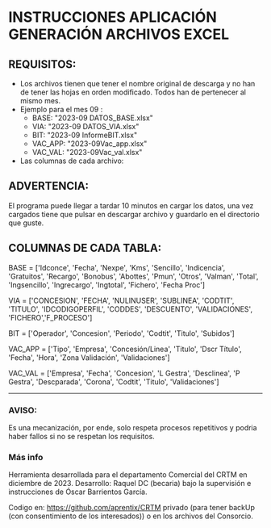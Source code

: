 # INSTRUCCIONES APLICACIÓN GENERACIÓN ARCHIVOS EXCEL

## REQUISITOS:
- Los archivos tienen que tener el nombre original de descarga y no han de tener las hojas en orden modificado. Todos han de pertenecer al mismo mes. 
- Ejemplo para el mes 09 :
    - BASE: "2023-09 DATOS_BASE.xlsx"
    - VIA: "2023-09 DATOS_VIA.xlsx"
    - BIT: "2023-09 InformeBIT.xlsx"
    - VAC_APP: "2023-09Vac_app.xlsx"
    - VAC_VAL: "2023-09Vac_val.xlsx"
- Las columnas de cada archivo:

## ADVERTENCIA:
El programa puede llegar a tardar 10 minutos en cargar los datos, una vez cargados tiene que pulsar en descargar archivo y guardarlo en el directorio que guste.

## COLUMNAS DE CADA TABLA:
BASE = ['Idconce', 'Fecha', 'Nexpe', 'Kms', 'Sencillo', 'Indicencia',
'Gratuitos', 'Recargo', 'Bonobus', 'Abottes', 'Pmun', 'Otros', 'Valman',
'Total', 'Ingsencillo', 'Ingrecargo', 'Ingtotal', 'Fichero',
'Fecha Proc']

VIA = ['CONCESION', 'FECHA', 'NULINUSER', 'SUBLINEA', 'CODTIT', 'TITULO',
'IDCODIGOPERFIL', 'CODDES', 'DESCUENTO', 'VALIDACIONES', 'FICHERO','F_PROCESO']

BIT = ['Operador', 'Concesion', 'Periodo', 'Codtit', 'Titulo', 'Subidos']

VAC_APP = ['Tipo', 'Empresa', 'Concesión/Linea', 'Titulo', 'Dscr Título', 'Fecha',
'Hora', 'Zona Validación', 'Validaciones']

VAC_VAL = ['Empresa', 'Fecha', 'Concesion', 'L Gestra', 'Desclinea', 'P Gestra',
'Descparada', 'Corona', 'Codtit', 'Titulo', 'Validaciones']


---

### AVISO: 
Es una mecanización, por ende, solo respeta procesos repetitivos y podria haber fallos si no se respetan los requisitos.


### Más info
Herramienta desarrollada para el departamento Comercial del CRTM en diciembre de 2023.
Desarrollo: Raquel DC (becaria) bajo la supervisión e instrucciones de Óscar Barrientos García.

Codigo en: https://github.com/aprentix/CRTM privado (para tener backUp (con consentimiento de los interesados)) o en los archivos del Consorcio.
